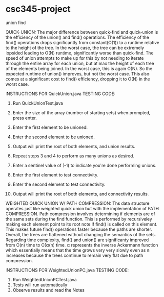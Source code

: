 # csc345-project
union find

QUICK-UNION: The major difference between quick-find and quick-union is the efficiency of the union()
and find() operations. The efficiency of the find() operations drops significantly from constant(O(1))
to a runtime relative to the height of the tree. In the worst case, the tree can be extremely lopsided
leading to O(N) runtime, significantly worse than quick-find. The speed of union attempts to make up
for this by not needing to iterate through the entire array for each union, but at max the height of 
each tree of the elements being joined. In the worst case, this is again O(N). So the expected runtime
of union() improves, but not the worst case. This also comes at a significant cost to find() efficiency,
dropping it to O(N) in the worst case.

INSTRUCTIONS FOR QuickUnion.java TESTING CODE: 

1. Run QuickUnionTest.java
2. Enter the size of the array (number of starting sets) when prompted, press enter.
3. Enter the first element to be unioned.
4. Enter the second element to be unioned.

5. Output will print the root of both elements, and union results.
6. Repeat steps 3 and 4 to perform as many unions as desired.
7. Enter a sentinel value of (-1) to indicate you're done performing unions.
8. Enter the first element to test connectivity.
9. Enter the second element to test connectivity.
10. Output will print the root of both elements, and connectivity results.


WEIGHTED QUICK UNION W/ PATH COMPRESSION: Ths data structure operates just like weighted quick union
but with the implementation of PATH COMPRESSION. Path compression involves determining if elements are
of the same sets during the find function. This is performed by recursiveley making each element point
to its root note if find() is called on this element. This makes future find() operations faster because
the paths are shorter. Overall, the trees are flattened without changing the semantics of the sets.
Regarding time complexity, find() and union() are significanty improved from O(n) time to O(α(n) time.
α represents the inverse Ackermann function which essentially means that the time grows very very slowly
even as n increases because the trees continue to remain very flat due to path compression. 

INSTRUCTIONS FOR WeightedUnionPC.java TESTING CODE: 

1. Run WeightedUnionPCTest.java
2. Tests will run automatically
3. Observe results and read the Notes
